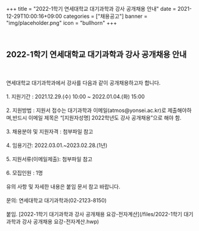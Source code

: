 +++
title = "2022-1학기 연세대학교 대기과학과 강사 공개채용 안내"
date = 2021-12-29T10:00:16+09:00
categories = ["채용공고"]
banner = "img/placeholder.png"
icon = "bullhorn"
+++
<!--more-->

<br>
<h2> 2022-1학기 연세대학교 대기과학과 강사 공개채용 안내
</h2>
<br><br>
연세대학교 대기과학과에서 강사를 다음과 같이 공개채용하고자 합니다.
<br><br>
1. 지원기간 : 2021.12.29.(수) 10:00 ~ 2022.01.04.(화) 15:00
<br><br>
2. 지원방법 : 지원서 접수는 대기과학과 이메일(atmos@yonsei.ac.kr)로 제출해야하며,반드시 이메일 제목은 “[지원자성명] 2022학년도 강사 공개채용”으로 해야 함.
<br><br>
3. 채용분야 및 지원자격 : 첨부파일 참고
<br><br>
4. 임용기간: 2022.03.01.~2023.02.28.(1년)
<br><br>
5. 지원서류(이메일제출): 첨부파일 참고
<br><br>
6. 모집인원 : 1명
<br><br>
유의 사항 및 자세한 내용은 붙임 문서 참고 바랍니다.
<br><br>
문의: 연세대학교 대기과학과(02-2123-8150)
<br><br>
붙임. [2022-1학기 대기과학과 강사 공개채용 요강-전자계산](/files/2022-1학기 대기과학과 강사 공개채용 요강-전자계산.hwp)
<br>
